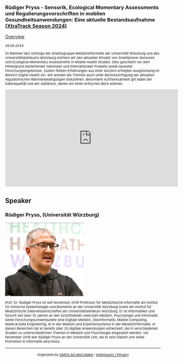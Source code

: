 ### Rüdiger Pryss - Sensorik, Ecological Momentary Assessments und Regulierungsvorschriften in mobilen Gesundheitsanwendungen: Eine aktuelle Bestandsaufnahme [(XtraTrack Season 2024)](XtraTracksOverview)

[Overview](XtraTracksOverview)

<p style="font-size:11px">26.06.2024</p>

<p style="font-size:11px">Im Rahmen des Vortrags der Arbeitsgruppe Medizininformatik der Universität Würzburg und des Universitätsklinikums Würzburg erörtern wir den aktuellen Einsatz von Smartphone-Sensoren und Ecological Momentary Assessments in Mobile Health Studien. Dies geschieht vor dem Hintergrund bestehender nationaler und internationaler Projekte sowie neuester Forschungsergebnisse. Zudem fließen Erfahrungen aus einer kürzlich erfolgten Ausgründung im Bereich Digital Health ein. Wir werden die Themen auch unter Berücksichtigung der aktuellen regulatorischen Rahmenbedingungen diskutieren. Besondere Aufmerksamkeit gilt dabei der Datenqualität und der Adhärenz, denen wir einen kritischen Blick widmen.</p>

<!-- Once the Video is recorded -->
<center> <iframe width="560" height="315" src="https://www.youtube.com/embed/1r4V42I51XA?si=gBEoEq_zU7nAC7Lh" title="YouTube video player" frameborder="0" allow="accelerometer; autoplay; clipboard-write; encrypted-media; gyroscope; picture-in-picture; web-share" referrerpolicy="strict-origin-when-cross-origin" allowfullscreen></iframe></center>

<!-- [Register now](/2024/XtraTrackOverview) to secure your spot in the lectures and receive a calendar invitation including the access link.-->

<!-- [Join Us Life](/2024/XtraTrackOverview) to secure your spot in the lectures and receive a calendar invitation including the access link.-->

## Speaker
### Rüdiger Pryss, (Universität Würzburg)
<img src="/images/2024/csm_Ruediger_Pryss_44e8fa4573.png?raw=true"/>

<p style="font-size:11px">Prof. Dr. Rüdiger Pryss ist seit November 2019 Professor für Medizinische Informatik am Institut für Klinische Epidemiologie und Biometrie an der Universität Würzburg sowie am Institut für Medizinische Datenwissenschaften am Universitätsklinikum Würzburg. Er ist Informatiker und forscht seit über 10 Jahren an den Schnittstellen zwischen Medizin, Psychologie und Informatik. Seine Forschungsschwerpunkte sind Digitale Medizin, Ökoinformatik, Mobile Computing, Medical Data Engineering, KI in der Medizin und Expertensysteme in der Medizininformatik. In diesen Bereichen hat er bereits über 20 digitale Anwendungen entwickelt, die in verschiedenen Studien zu unterschiedlichen Themen in Medizin und Psychologie eingesetzt werden. Vor November 2019 war Rüdiger Pryss an der Universität Ulm, wo er sein Diplom und seine Promotion in Informatik abschloss.</p>

<!-- second speaker-->
<!--<img src="/images/??/USER.jpg?raw=true"/>

<p style="font-size:11px">CV</p>-->

---
<center><p style="font-size:11px">Organized by <a href="http://mocomed.de">GMDS AG MoCoMed</a> / <a href="/imprint">Impressum / Privacy</a></p></center>